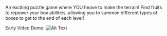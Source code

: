 An exciting puzzle game where YOU heave to make the terrain!
Find fruits to repower your box abilities, allowing you to summon different types of boxes to get to the end of each level!

Early Video Demo:
![Alt Text](https://imgur.com/PdHQ9U4)
